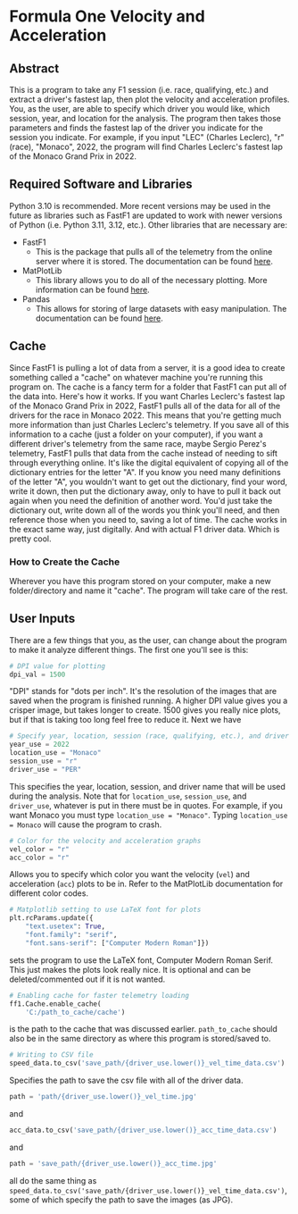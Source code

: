 # Formula One Velocity and Acceleration

## Abstract

This is a program to take any F1 session (i.e. race, qualifying, etc.) and extract a driver's fastest lap, then plot the velocity and acceleration profiles. You, as the user, are able to specify which driver you would like, which session, year, and location for the analysis. The program then takes those parameters and finds the fastest lap of the driver you indicate for the session you indicate. For example, if you input "LEC" (Charles Leclerc), "r" (race), "Monaco", 2022, the program will find Charles Leclerc's fastest lap of the Monaco Grand Prix in 2022.

## Required Software and Libraries

Python 3.10 is recommended. More recent versions may be used in the future as libraries such as FastF1 are updated to work with newer versions of Python (i.e. Python 3.11, 3.12, etc.). Other libraries that are necessary are:

* FastF1
  * This is the package that pulls all of the telemetry from the online server where it is stored. The documentation can be found [here](https://theoehrly.github.io/Fast-F1/).
* MatPlotLib
  * This library allows you to do all of the necessary plotting. More information can be found [here](https://matplotlib.org/).
* Pandas
  * This allows for storing of large datasets with easy manipulation. The documentation can be found [here](https://pandas.pydata.org/docs/).

## Cache

Since FastF1 is pulling a lot of data from a server, it is a good idea to create something called a "cache" on whatever machine you're running this program on. The cache is a fancy term for a folder that FastF1 can put all of the data into. Here's how it works. If you want Charles Leclerc's fastest lap of the Monaco Grand Prix in 2022, FastF1 pulls all of the data for all of the drivers for the race in Monaco 2022. This means that you're getting much more information than just Charles Leclerc's telemetry. If you save all of this information to a cache (just a folder on your computer), if you want a different driver's telemetry from the same race, maybe Sergio Perez's telemetry, FastF1 pulls that data from the cache instead of needing to sift through everything online. It's like the digital equivalent of copying all of the dictionary entries for the letter "A". If you know you need many definitions of the letter "A", you wouldn't want to get out the dictionary, find your word, write it down, then put the dictionary away, only to have to pull it back out again when you need the definition of another word. You'd just take the dictionary out, write down all of the words you think you'll need, and then reference those when you need to, saving a lot of time. The cache works in the exact same way, just digitally. And with actual F1 driver data. Which is pretty cool.

### How to Create the Cache

Wherever you have this program stored on your computer, make a new folder/directory and name it "cache". The program will take care of the rest.

## User Inputs

There are a few things that you, as the user, can change about the program to make it analyze different things. The first one you'll see is this:

```python
# DPI value for plotting
dpi_val = 1500
```

"DPI" stands for "dots per inch". It's the resolution of the images that are saved when the program is finished running. A higher DPI value gives you a crisper image, but takes longer to create. 1500 gives you really nice plots, but if that is taking too long feel free to reduce it. Next we have

```python
# Specify year, location, session (race, qualifying, etc.), and driver name
year_use = 2022
location_use = "Monaco"
session_use = "r"
driver_use = "PER"
```

This specifies the year, location, session, and driver name that will be used during the analysis. Note that for `location_use`, `session_use`, and `driver_use`, whatever is put in there must be in quotes. For example, if you want Monaco you must type `location_use = "Monaco"`. Typing `location_use = Monaco` will cause the program to crash.

```python
# Color for the velocity and acceleration graphs
vel_color = "r"
acc_color = "r"
```

Allows you to specify which color you want the velocity (`vel`) and acceleration (`acc`) plots to be in. Refer to the MatPlotLib documentation for different color codes.

```python
# Matplotlib setting to use LaTeX font for plots
plt.rcParams.update({
    "text.usetex": True,
    "font.family": "serif",
    "font.sans-serif": ["Computer Modern Roman"]})
```

sets the program to use the LaTeX font, Computer Modern Roman Serif. This just makes the plots look really nice. It is optional and can be deleted/commented out if it is not wanted.

```python
# Enabling cache for faster telemetry loading
ff1.Cache.enable_cache(
    'C:/path_to_cache/cache')
```

is the path to the cache that was discussed earlier. `path_to_cache` should also be in the same directory as where this program is stored/saved to.

```python
# Writing to CSV file
speed_data.to_csv('save_path/{driver_use.lower()}_vel_time_data.csv')
```

Specifies the path to save the csv file with all of the driver data.

```python
path = 'path/{driver_use.lower()}_vel_time.jpg'
```

and

```python
acc_data.to_csv('save_path/{driver_use.lower()}_acc_time_data.csv')
```

and

```python
path = 'save_path/{driver_use.lower()}_acc_time.jpg'
```

all do the same thing as `speed_data.to_csv('save_path/{driver_use.lower()}_vel_time_data.csv')`, some of which specify the path to save the images (as JPG).
